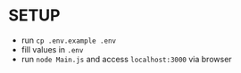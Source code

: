 # SETUP

- run `cp .env.example .env`
- fill values in `.env`
- run `node Main.js` and access `localhost:3000` via browser
